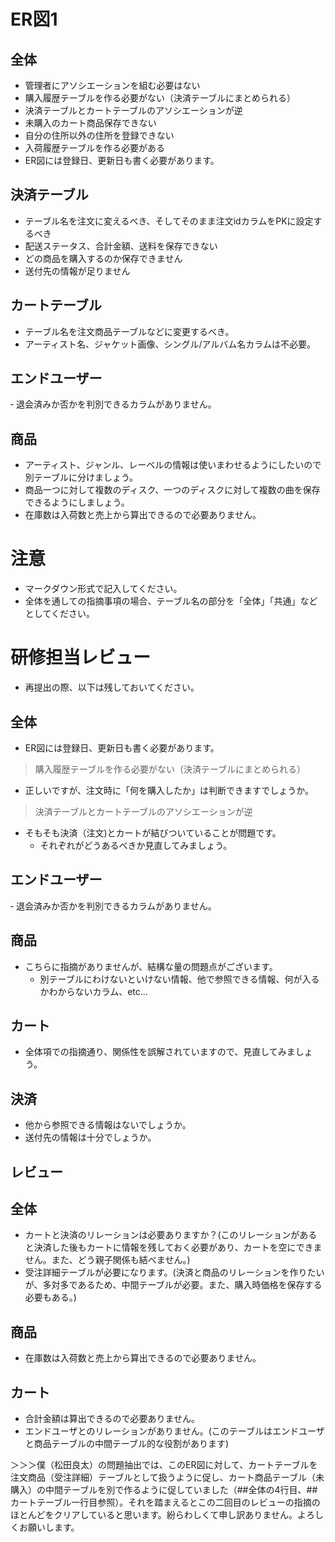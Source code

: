 # ER図1
## 全体
- 管理者にアソシエーションを組む必要はない
- 購入履歴テーブルを作る必要がない（決済テーブルにまとめられる）
- 決済テーブルとカートテーブルのアソシエーションが逆
- 未購入のカート商品保存できない
- 自分の住所以外の住所を登録できない
- 入荷履歴テーブルを作る必要がある
- ER図には登録日、更新日も書く必要があります。

## 決済テーブル
- テーブル名を注文に変えるべき、そしてそのまま注文idカラムをPKに設定するべき
- 配送ステータス、合計金額、送料を保存できない
- どの商品を購入するのか保存できません
- 送付先の情報が足りません

## カートテーブル
- テーブル名を注文商品テーブルなどに変更するべき。
- アーティスト名、ジャケット画像、シングル/アルバム名カラムは不必要。

## エンドユーザー
‐ 退会済みか否かを判別できるカラムがありません。

## 商品
- アーティスト、ジャンル、レーベルの情報は使いまわせるようにしたいので別テーブルに分けましょう。
- 商品一つに対して複数のディスク、一つのディスクに対して複数の曲を保存できるようにしましょう。
- 在庫数は入荷数と売上から算出できるので必要ありません。

# 注意
* マークダウン形式で記入してください。
* 全体を通しての指摘事項の場合、テーブル名の部分を「全体」「共通」などとしてください。

# 研修担当レビュー
- 再提出の際、以下は残しておいてください。

## 全体
- ER図には登録日、更新日も書く必要があります。
> 購入履歴テーブルを作る必要がない（決済テーブルにまとめられる）
- 正しいですが、注文時に「何を購入したか」は判断できますでしょうか。
> 決済テーブルとカートテーブルのアソシエーションが逆
- そもそも決済（注文)とカートが結びついていることが問題です。
  - それぞれがどうあるべきか見直してみましょう。

## エンドユーザー
‐ 退会済みか否かを判別できるカラムがありません。

## 商品
- こちらに指摘がありませんが、結構な量の問題点がございます。
  - 別テーブルにわけないといけない情報、他で参照できる情報、何が入るかわからないカラム、etc...

## カート
- 全体項での指摘通り、関係性を誤解されていますので、見直してみましょう。

## 決済
- 他から参照できる情報はないでしょうか。
- 送付先の情報は十分でしょうか。

## レビュー
## 全体
- カートと決済のリレーションは必要ありますか？(このリレーションがあると決済した後もカートに情報を残しておく必要があり、カートを空にできません。また、どう親子関係も結べません。)
- 受注詳細テーブルが必要になります。(決済と商品のリレーションを作りたいが、多対多であるため、中間テーブルが必要。また、購入時価格を保存する必要もある。)

## 商品
- 在庫数は入荷数と売上から算出できるので必要ありません。

## カート
- 合計金額は算出できるので必要ありません。
- エンドユーザとのリレーションがありません。(このテーブルはエンドユーザと商品テーブルの中間テーブル的な役割があります)
















＞＞＞僕（松田良太）の問題抽出では、このER図に対して、カートテーブルを注文商品（受注詳細）テーブルとして扱うように促し、カート商品テーブル（未購入）の中間テーブルを別で作るように促していました（##全体の4行目、##カートテーブル一行目参照）。それを踏まえるとこの二回目のレビューの指摘のほとんどをクリアしていると思います。紛らわしくて申し訳ありません。よろしくお願いします。
